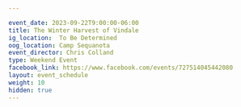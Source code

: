 ```yaml
---

event_date: 2023-09-22T9:00:00-06:00
title: The Winter Harvest of Vindale
ig_location:  To Be Determined
oog_location: Camp Sequanota
event_director: Chris Colland
type: Weekend Event
facebook_link: https://www.facebook.com/events/727514045442080
layout: event_schedule
weight: 10
hidden: true
---
```

